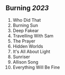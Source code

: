 ## Burning *2023*

1. Who Did That 
2. Burning Sun 
3. Deep Fakear 
4. Travelling With Sam 
5. The Prayer 
6. Hidden Worlds 
7. It's All About Light 
8. Sunriser 
9. Allison Song 
10. Everything Will Be Fine
